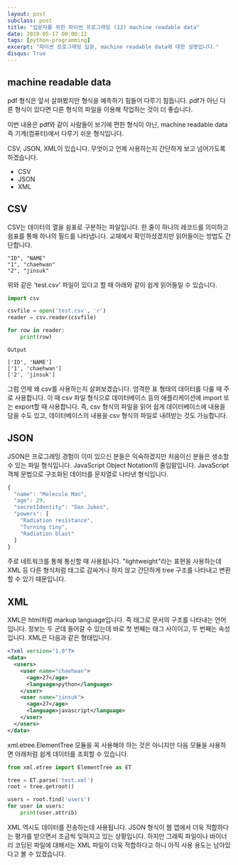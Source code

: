```yaml
---
layout: post
subclass: post
title: "입문자를 위한 파이썬 프로그래밍 (12) machine readable data"
date: 2019-05-17 00:00:12
tags: [python-programming]
excerpt: "파이썬 프로그래밍 입문, machine readable data에 대한 설명입니다."
disqus: True
---
```


## machine readable data

pdf 형식은 앞서 살펴봤지만 형식을 예측하기 힘들어 다루기 힘듭니다. pdf가 아닌 다른 형식이 있다면 다른 형식의 파일을 이용해 작업하는 것이 더 좋습니다.

이번 내용은 pdf와 같이 사람들이 보기에 편한 형식이 아닌, machine readable data 즉 기계(컴퓨터)에서 다루기 쉬운 형식입니다.

CSV, JSON, XML이 있습니다. 무엇이고 언제 사용하는지 간단하게 보고 넘어가도록 하겠습니다.

- CSV
- JSON
- XML

## CSV

CSV는 데이터의 열을 쉼표로 구분하는 파일입니다. 한 줄이 하나의 레코드를 의미하고 쉼표를 통해 하나의 필드를 나타냅니다. 교재에서 확인하셨겠지만 읽어들이는 방법도 간단합니다.

```
"ID", "NAME"
"1", "chaehwan"
"2", "jinsuk"
```

위와 같은 'test.csv' 파일이 있다고 할 때 아래와 같이 쉽게 읽어들일 수 있습니다.

```python
import csv

csvfile = open('test.csv', 'r')
reader = csv.reader(csvfile)

for row in reader:
    print(row)
```

```
Output

['ID', 'NAME']
['1', 'chaehwan']
['2', 'jinsuk']
```

그럼 언제 왜 csv를 사용하는지 살펴보겠습니다. 엄격한 표 형태의 데이터를 다룰 때 주로 사용합니다. 이 때 csv 파일 형식으로 데이터베이스 등의 애플리케이션에 import 또는 export할 때 사용합니다. 즉, csv 형식의 파일을 읽어 쉽게 데이터베이스에 내용을 담을 수도 있고, 데이터베이스의 내용을 csv 형식의 파일로 내려받는 것도 가능합니다.

## JSON

JSON은 프로그래밍 경험이 이미 있으신 분들은 익숙하겠지만 처음이신 분들은 생소할 수 있는 파일 형식입니다. JavaScript Object Notation의 줄임말입니다. JavaScript 객체 문법으로 구조화된 데이터를 문자열로 나타낸 형식입니다.

```js
{
  "name": "Molecule Man",
  "age": 29,
  "secretIdentity": "Dan Jukes",
  "powers": [
    "Radiation resistance",
    "Turning tiny",
    "Radiation blast"
  ]
}
```

주로 네트워크를 통해 통신할 때 사용됩니다. "lightweight"라는 표현을 사용하는데 XML 등 다른 형식처럼 태그로 감싸거나 하지 않고 간단하게 tree 구조를 나타내고 변환할 수 있기 때문입니다.

## XML

XML은 html처럼 markup language입니다. 즉 태그로 문서의 구조를 나타내는 언어입니다.
정보는 두 군데 들어갈 수 있는데 바로 첫 번째는 태그 사이이고, 두 번째는 속성입니다. XML은 다음과 같은 형태입니다.

```xml
<?xml version="1.0"?>
<data>
  <users>
    <user name="chaehwan">
      <age>27</age>
      <language>python</language>
    </user>
    <user name="jinsuk">
      <age>27</age>
      <language>javascript</language>
    </user>
  </users>
</data>
```

xml.etree.ElementTree 모듈을 꼭 사용해야 하는 것은 아니지만 다음 모듈을 사용하면 아래처럼 쉽게 데이터를 조회할 수 있습니다.

```python
from xml.etree import ElementTree as ET

tree = ET.parse('test.xml')
root = tree.getroot()

users = root.find('users')
for user in users:
    print(user.attrib)
```

XML 역시도 데이터를 전송하는데 사용됩니다. JSON 형식이 웹 앱에서 더욱 적합하다는 평가를 받으면서 조금씩 잊혀지고 있는 상황입니다. 하지만 그래픽 파일이나 바이너리 코딩된 파일에 대해서는 XML 파일이 더욱 적합하다고 하니 아직 사용 용도는 남아있다고 볼 수 있겠습니다.
